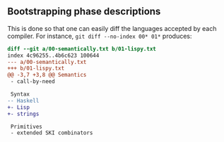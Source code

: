 ## Bootstrapping phase descriptions
This is done so that one can easily diff the languages accepted by
each compiler.  For instance, `git diff --no-index 00* 01*` produces:

```diff
diff --git a/00-semantically.txt b/01-lispy.txt
index 4c96255..4b6c623 100644
--- a/00-semantically.txt
+++ b/01-lispy.txt
@@ -3,7 +3,8 @@ Semantics
 - call-by-need

 Syntax
-- Haskell
+- Lisp
+- strings

 Primitives
 - extended SKI combinators
```
